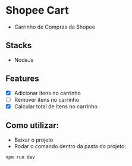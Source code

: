 # Shopee Cart
- Carrinho de Compras da Shopee

## Stacks
- NodeJs

## Features
- [x] Adicionar itens no carrinho
- [ ] Remover itens no carrinho
- [x] Calcular total de itens no carrinho

## Como utilizar:
- Baixar o projeto
- Rodar o comando dentro da pasta do projeto:
```
npm run dev 
```
